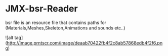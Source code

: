 # JMX-bsr-Reader
 bsr file is an resource file that contains paths for (Materials,Meshes,Skeleton,Animations and sounds etc..)

![alt tag] (http://image.prntscr.com/image/deaab70422fb4f2c8ab57868edb4f2f6.png)

